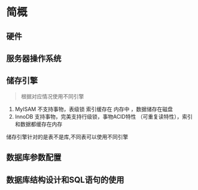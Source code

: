# 简概

## 硬件

## 服务器操作系统

## 储存引擎

> 根据对应情况使用不同引擎

1. MyISAM 不支持事物，表级锁 索引缓存在 内存中 ，数据储存在磁盘
2. InnoDB 支持事物，完美支持行级锁，事物ACID特性 （可重复读特性），索引和数据都缓存在内存

储存引擎针对的是表不是库,不同表可以使用不同引擎

## 数据库参数配置

## 数据库结构设计和SQL语句的使用
